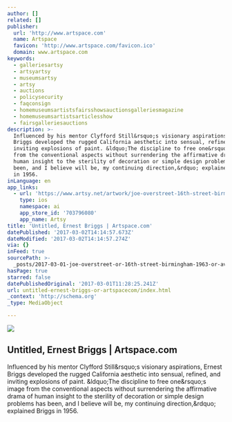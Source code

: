 ```yaml
---
author: []
related: []
publisher:
  url: 'http://www.artspace.com'
  name: Artspace
  favicon: 'http://www.artspace.com/favicon.ico'
  domain: www.artspace.com
keywords:
  - galleriesartsy
  - artsyartsy
  - museumsartsy
  - artsy
  - auctions
  - policysecurity
  - faqconsign
  - homemuseumsartistsfairsshowsauctionsgalleriesmagazine
  - homemuseumsartistsarticlesshow
  - fairsgalleriesauctions
description: >-
  Influenced by his mentor Clyfford Still&rsquo;s visionary aspirations, Ernest
  Briggs developed the rugged California aesthetic into sensual, refined, and
  inviting explosions of paint. &ldquo;The discipline to free one&rsquo;s image
  from the conventional aspects without surrendering the affirmative drama of
  human insight to the sterility of decoration or simple design problems has
  been, and I believe will be, my continuing direction,&rdquo; explained Briggs
  in 1956.
inLanguage: en
app_links:
  - url: 'https://www.artsy.net/artwork/joe-overstreet-16th-street-birmingham'
    type: ios
    namespace: ai
    app_store_id: '703796080'
    app_name: Artsy
title: 'Untitled, Ernest Briggs | Artspace.com'
datePublished: '2017-03-02T14:14:57.673Z'
dateModified: '2017-03-02T14:14:57.274Z'
via: {}
inFeed: true
sourcePath: >-
  _posts/2017-03-01-joe-overstreet-or-16th-street-birmingham-1963-or-available.md
hasPage: true
starred: false
datePublishedOriginal: '2017-03-01T11:28:25.241Z'
url: untitled-ernest-briggs-or-artspacecom/index.html
_context: 'http://schema.org'
_type: MediaObject

---
```

<article style=""><img src="http://d5wt70d4gnm1t.cloudfront.net/media/a-s/artworks/ernest-briggs/27218-691189669245/ernest-briggs-untitled-2-320x240.jpg" /><h1>Untitled, Ernest Briggs | Artspace.com</h1><p>Influenced by his mentor Clyfford Still&amp;rsquo;s visionary aspirations, Ernest Briggs developed the rugged California aesthetic into sensual, refined, and inviting explosions of paint. &amp;ldquo;The discipline to free one&amp;rsquo;s image from the conventional aspects without surrendering the affirmative drama of human insight to the sterility of decoration or simple design problems has been, and I believe will be, my continuing direction,&amp;rdquo; explained Briggs in 1956.</p></article>